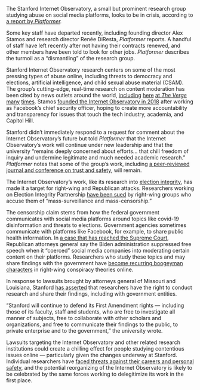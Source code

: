 The Stanford Internet Observatory, a small but prominent research group studying abuse on social media platforms, looks to be in crisis, according to [a report by *Platformer*](https://www.platformer.news/stanford-internet-observatory-shutdown-stamos-diresta-sio/)*.*

Some key staff have departed recently, including founding director Alex Stamos and research director Renée DiResta, *Platformer* reports. A handful of staff have left recently after not having their contracts renewed, and other members have been told to look for other jobs. *Platformer* describes the turmoil as a “dismantling” of the research group.

Stanford Internet Observatory research centers on some of the most pressing types of abuse online, including threats to democracy and elections, artificial intelligence, and child sexual abuse material (CSAM). The group’s cutting-edge, real-time research on content moderation has been cited by news outlets around the world, [including](/2023/6/7/23752192/instagrams-recommendation-algorithms-promote-pedophile-networks-investigation) [here](/2024/4/22/24137204/stanford-report-national-center-for-missing-and-exploited-children-ai-images) [at *The Verge*](/2023/7/24/23806093/mastodon-csam-study-decentralized-network) [many](/2022/8/25/23322214/us-government-propaganda-campaign-twitter-facebook) [times](/2020/5/12/21255823/alex-stamos-interview-election-2020-security-tik-tok-zoom-vergecast). Stamos [founded the Internet Observatory in 2018](/2018/10/16/17985068/facebook-alex-stamos-stanford-internet-observatory-security-privacy-democracy-institute) after working as Facebook’s chief security officer, hoping to create more accountability and transparency for issues that touch the tech industry, academia, and Capitol Hill.

Stanford didn’t immediately respond to a request for comment about the Internet Observatory’s future but told *Platformer* that the Internet Observatory’s work will continue under new leadership and that the university “remains deeply concerned about efforts... that chill freedom of inquiry and undermine legitimate and much needed academic research.” *Platformer* notes that some of the group’s work, including [a peer-reviewed journal and conference on trust and safety](https://tsjournal.org/index.php/jots/about?ref=platformer.news), will remain.

The Internet Observatory’s work, like its research into [election integrity](https://www.eipartnership.net/), has made it a target for right-wing and Republican attacks. Researchers working on Election Integrity Partnership [have been sued](https://www.insidehighered.com/news/faculty-issues/research/2023/06/23/stanford-u-wash-faculty-fought-disinformation-got-sued) by right-wing groups who accuse them of “mass-surveillance and mass-censorship.”

The censorship claim stems from how the federal government communicates with social media platforms around topics like covid-19 disinformation and threats to elections. Government agencies sometimes communicate with platforms like Facebook, for example, to share public health information. In [a case that has reached the Supreme Court](/2024/3/15/24101298/supreme-court-murthy-missouri-speech-social-media), Republican attorneys general say the Biden administration suppressed free speech when it “coerced” social media companies into moderating certain content on their platforms. Researchers who study these topics and may share findings with the government have [become recurring boogeyman characters](https://www.newyorker.com/magazine/2023/10/30/jim-jordans-conspiratorial-quest-for-power) in right-wing conspiracy theories online.

In response to lawsuits brought by attorneys general of Missouri and Louisiana, Stanford [has asserted](https://cyber.fsi.stanford.edu/io/news/update-amicus-sio-2024) that researchers have the right to conduct research and share their findings, including with government entities.

“Stanford will continue to defend its First Amendment rights — including those of its faculty, staff and students, who are free to investigate all manner of subjects, free to collaborate with other scholars and organizations, and free to communicate their findings to the public, to private enterprise and to the government,” the university wrote.

Lawsuits targeting the Internet Observatory and other related research institutions could create a chilling effect for people studying contentious issues online — particularly given the changes underway at Stanford. Individual researchers have [faced threats against their careers and personal safety](https://www.washingtonpost.com/politics/2023/08/03/disinfo-researchers-are-under-pressure-right-theyre-starting-push-back/), and the potential reorganizing of the Internet Observatory is likely to be celebrated by the same forces working to delegitimize its work in the first place.
